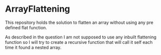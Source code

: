 # ArrayFlattening
This repository holds the solution to flatten an array without using any pre defined flat function.

As described in the question I am not supposed to use any inbuilt flattening function so I will try to create a recursive function that will call it self each time it found a nested array.


